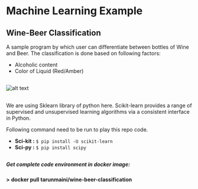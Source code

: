 # Machine Learning Example
## Wine-Beer Classification
A sample program by which user can differentiate between bottles of Wine and Beer.
The classification is done based on following factors:    
* Alcoholic content  
* Color of Liquid (Red/Amber)
## 

![alt text](http://cdn1-www.mandatory.com/assets/uploads/2015/10/man_file_1062620_beer-smiling.jpg "User facing difficulty in deciding between Wine & Beer")
## 
We are using Sklearn library of python here. Scikit-learn provides a range of supervised and unsupervised learning algorithms via a consistent interface in Python.

Following command need to be run to play this repo code.

* **Sci-kit :**  `$ pip install -U scikit-learn`  
* **Sci-py :**  `$ pip install scipy`
##
  
##### Get complete code environment in docker image:
**>** **docker pull tarunmaini/wine-beer-classification**


